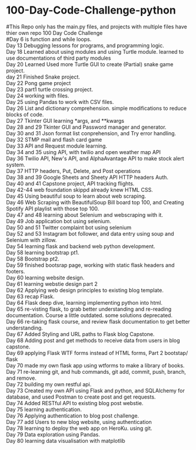 # 100-Day-Code-Challenge-python </br>
#This Repo only has the main.py files, and projects with multiple files have thier own repo
100 Day Code Challenge</br>
#Day 6 is function and while loops.</br>
Day 13 Debugging lessons for programs, and programming logic.</br>
Day 18 Learned about using modules and using Turtle module. learned to use documentations of third party modules</br>
Day 20 Learned Used more Turtle GUI to create (Partial) snake game project.</br>
day 21 Finished Snake project.</br>
Day 22 Pong game project</br>
Day 23 part1 turtle crossing project.</br>
Day 24 working with files.</br>
Day 25 using Pandas to work with CSV files.</br>
Day 26 List and dictionary comprehension. simple modifications to reduce blocks of code.</br>
Day 27 Tkinter GUI learning *args, and **kwargs</br>
Day 28 and 29 Tkinter GUI and Password manager and generator.</br>
Day 30 and 31 Json format list conprehension, and Try error handling.</br>
Day 32 STMP mail and flash card game</br>
Day 33 API and Request module learning.</br>
Day 34 and 35 using API, with twilio and open weather map API</br>
Day 36 Twilio API, New's API, and AlphaAvantage API to make stock alert system.</br>
Day 37 HTTP headers, Put, Delete, and Post operations </br>
Day 38 and 39 Google Sheets and Sheety API HTTP headers Auth.</br>
Day 40 and 41 Capstone project, API tracking flights.</br>
Day 42-44 web foundation skippd already knew HTML CSS.</br>
Day 45 Using beautiful soup to learn about web scraping.</br>
Day 46 Web Scraping with BeautifulSoup Bill board top 100, and Creating Spotify API playlist with those top 100.</br>
Day 47 and 48 learning about Selenium and webscraping with it.</br>
Day 49 Job application bot using selenium.</br>
Day 50 and 51 Twitter complaint bot using selenium</br>
Day 52 and 53 Instagram bot follower, and data entry using soup and Selenium with zillow.</br>
Day 54 learning flask and backend web python development.</br>
Day 58 learning bootstrap pt1.</br>
Day 58 Bootstrap pt2.</br>
Day 59 finished bootsrap page, working with static flask headers and footers.</br>
Day 60 learning website design.</br>
Day 61 learning webstie design part 2</br>
Day 62 Applying web design principles to existing blog template.</br>
Day 63 recap Flask.</br>
Day 64 Flask deep dive, learning implementing python into html.</br>
Day 65 re-visting flask, to grab better understanding and re-reading documentation. Course a little outdated. some solutions deprecated.</br>
Day 66 re-taking flask course, and review flask documentation to get better understanding.</br>
Day 67 Added Styling and URL paths to Flask blog Capstone.</br>
Day 68 Adding post and get methods to receive data from users in blog capstone.</br>
Day 69 applying Flask WTF forms instead of HTML forms, Part 2 bootstap/ flask</br>
Day 70 made my own flask app using wtforms to make a library of books.</br>
Day 71 re-learning git, and hub commands, git add, commit, push, branch, and remove.</br>
Day 72 building my own restful api.</br>
Day 73 Created my own API using Flask and python, and SQLAlchemy for database, and used Postman to create post and get requests.</br>
Day 74 Added RESTful API to existing blog post webstie.</br>
Day 75 learning authentication.</br>
Day 76 Applying authentication to blog post challenge.</br>
Day 77 add Users to new blog website, using authentication</br>
Day 78 learning to deploy the web app on HeroKu. using git.</br>
Day 79 Data exploration using Pandas.</br>
Day 80 learning data visualisation with matplotlib
